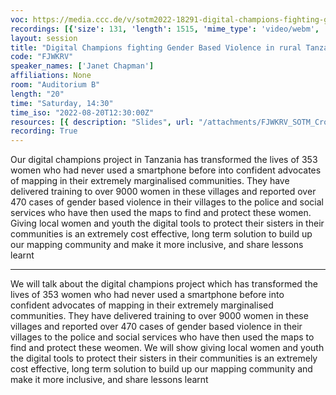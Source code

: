 ```yaml
---
voc: https://media.ccc.de/v/sotm2022-18291-digital-champions-fighting-gender-based-violence-in-rural-tanzania-with-maps
recordings: [{'size': 131, 'length': 1515, 'mime_type': 'video/webm', 'language': 'eng', 'filename': 'sotm2022-18291-eng-Digital_Champions_fighting_Gender_Based_Violence_in_rural_Tanzania_with_maps_webm-hd.webm', 'state': 'new', 'folder': 'webm-hd', 'high_quality': True, 'width': 1920, 'height': 1080, 'updated_at': '2022-09-19T12:26:07.177+02:00', 'recording_url': 'https://cdn.media.ccc.de/events/sotm/2022/webm-hd/sotm2022-18291-eng-Digital_Champions_fighting_Gender_Based_Violence_in_rural_Tanzania_with_maps_webm-hd.webm', 'url': 'https://api.media.ccc.de/public/recordings/61827', 'event_url': 'https://api.media.ccc.de/public/events/864dae83-ca37-5dac-8ef4-6def1641e6cb', 'conference_url': 'https://api.media.ccc.de/public/conferences/sotm2022'}, {'size': 59, 'length': 1515, 'mime_type': 'video/webm', 'language': 'eng', 'filename': 'sotm2022-18291-eng-Digital_Champions_fighting_Gender_Based_Violence_in_rural_Tanzania_with_maps_webm-sd.webm', 'state': 'new', 'folder': 'webm-sd', 'high_quality': False, 'width': 720, 'height': 576, 'updated_at': '2022-09-19T12:04:05.128+02:00', 'recording_url': 'https://cdn.media.ccc.de/events/sotm/2022/webm-sd/sotm2022-18291-eng-Digital_Champions_fighting_Gender_Based_Violence_in_rural_Tanzania_with_maps_webm-sd.webm', 'url': 'https://api.media.ccc.de/public/recordings/61821', 'event_url': 'https://api.media.ccc.de/public/events/864dae83-ca37-5dac-8ef4-6def1641e6cb', 'conference_url': 'https://api.media.ccc.de/public/conferences/sotm2022'}, {'size': 23, 'length': 1515, 'mime_type': 'audio/mpeg', 'language': 'eng', 'filename': 'sotm2022-18291-eng-Digital_Champions_fighting_Gender_Based_Violence_in_rural_Tanzania_with_maps_mp3.mp3', 'state': 'new', 'folder': 'mp3', 'high_quality': False, 'width': 0, 'height': 0, 'updated_at': '2022-09-19T11:45:03.265+02:00', 'recording_url': 'https://cdn.media.ccc.de/events/sotm/2022/mp3/sotm2022-18291-eng-Digital_Champions_fighting_Gender_Based_Violence_in_rural_Tanzania_with_maps_mp3.mp3', 'url': 'https://api.media.ccc.de/public/recordings/61819', 'event_url': 'https://api.media.ccc.de/public/events/864dae83-ca37-5dac-8ef4-6def1641e6cb', 'conference_url': 'https://api.media.ccc.de/public/conferences/sotm2022'}, {'size': 41, 'length': 1515, 'mime_type': 'video/mp4', 'language': 'eng', 'filename': 'sotm2022-18291-eng-Digital_Champions_fighting_Gender_Based_Violence_in_rural_Tanzania_with_maps_sd.mp4', 'state': 'new', 'folder': 'h264-sd', 'high_quality': False, 'width': 720, 'height': 576, 'updated_at': '2022-09-19T11:43:04.098+02:00', 'recording_url': 'https://cdn.media.ccc.de/events/sotm/2022/h264-sd/sotm2022-18291-eng-Digital_Champions_fighting_Gender_Based_Violence_in_rural_Tanzania_with_maps_sd.mp4', 'url': 'https://api.media.ccc.de/public/recordings/61817', 'event_url': 'https://api.media.ccc.de/public/events/864dae83-ca37-5dac-8ef4-6def1641e6cb', 'conference_url': 'https://api.media.ccc.de/public/conferences/sotm2022'}, {'size': 104, 'length': 1515, 'mime_type': 'video/mp4', 'language': 'eng', 'filename': 'sotm2022-18291-eng-Digital_Champions_fighting_Gender_Based_Violence_in_rural_Tanzania_with_maps_hd.mp4', 'state': 'new', 'folder': 'h264-hd', 'high_quality': True, 'width': 1920, 'height': 1080, 'updated_at': '2022-09-19T11:10:47.940+02:00', 'recording_url': 'https://cdn.media.ccc.de/events/sotm/2022/h264-hd/sotm2022-18291-eng-Digital_Champions_fighting_Gender_Based_Violence_in_rural_Tanzania_with_maps_hd.mp4', 'url': 'https://api.media.ccc.de/public/recordings/61804', 'event_url': 'https://api.media.ccc.de/public/events/864dae83-ca37-5dac-8ef4-6def1641e6cb', 'conference_url': 'https://api.media.ccc.de/public/conferences/sotm2022'}]
layout: session
title: "Digital Champions fighting Gender Based Violence in rural Tanzania with maps"
code: "FJWKRV"
speaker_names: ['Janet Chapman']
affiliations: None
room: "Auditorium B"
length: "20"
time: "Saturday, 14:30"
time_iso: "2022-08-20T12:30:00Z"
resources: [{ description: "Slides", url: "/attachments/FJWKRV_SOTM_Crowd2Map__Aig_22_Q1ufvo0.pdf" }]
recording: True
---
```


Our digital champions project in Tanzania has transformed the lives of 353 women who had never used a smartphone before into confident advocates of mapping in their extremely marginalised communities. They have delivered training to over 9000 women in these villages and reported over 470 cases of gender based violence in their villages to the police and social services who have then used the maps to find and protect these women. Giving local women and youth the digital tools to protect their sisters in their communities is an extremely cost effective, long term solution to build up our mapping community and make it more inclusive, and share lessons learnt

<hr>

We will talk about the digital champions project which has transformed the lives of 353 women who had never used a smartphone before into confident advocates of mapping in their extremely marginalised communities. They have delivered training to over 9000 women in these villages and reported over 470 cases of gender based violence in their villages to the police and social services who have then used the maps to find and protect these weomen. We will show giving local women and youth the digital tools to protect their sisters in their communities is an extremely cost effective, long term solution to build up our mapping community and make it more inclusive, and share lessons learnt

